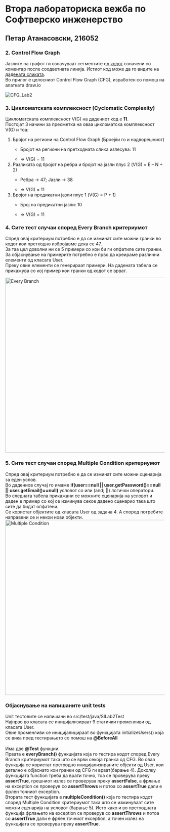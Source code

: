 # Втора лабораториска вежба по Софтверско инженерство
## Петар Атанасовски, 216052

### 2. Control Flow Graph
Јазлите на графот ги означуваат сегментите од [кодот](https://github.com/AtanasovskiPetar/SI_2023_lab2_216052/blob/master/src/test/java/SILab2Test.java) означени со коментар после соодветната линија. Истиот код може да го видите на [дадената сликата](https://github.com/AtanasovskiPetar/SI_2023_lab2_216052/assets/104850278/754e180f-cb1a-4f0e-8211-a81aeea1c0c0).
<br /> Во прилог е целосниот Control Flow Graph (CFG), изработен со помош на алатката draw.io

![CFG_Lab2](https://github.com/AtanasovskiPetar/SI_2023_lab2_216052/assets/104850278/68cb6aab-4623-40b6-9252-6b58a2e2d1b5)


### 3. Цикломатската комплексност (Cyclomatic Complexity)
Цикломатската комплексност V(G) на дадениот код е <strong>11</strong>.
<br />
Постојат 3 начини за пресметка на оваа цикломатска комплексност V(G) и тоа:
<ol>
  <li>Бројот на региони на Control Flow Graph (Броејќи го и надворешниот)</li>
  <ul><li>Бројот на региони на претходната слика излесува: 11</li></ul>
  <ul><li>=> V(G) = 11</li></ul>
  <li>Разликата од бројот на ребра и бројот на јазли плус 2 (V(G) = E – N + 2)</li>
  <ul><li>Ребра -> 47; Јазли -> 38</li></ul>
  <ul><li>=> V(G) = 11</li></ul>
  <li>Бројот на предикатни јазли плус 1 (V(G) = P + 1)</li>
  <ul><li>Број на предикатни јазли: 10</li></ul>
  <ul><li>=> V(G) = 11</li></ul>
</ol>

### 4. Сите тест случаи според Every Branch критериумот
Спред овај критериум потребно е да се изминат сите можни гранки во кодот кои претходно избројавме дека се 47.
<br />
За таа цел доволни ни се 5 примери со кои би ги опфатиле сите гранки.
</br >За објаснување на примерите потребно е прво да креираме различни елементи од класата User.
</br >Преку овие елементи се генерираат примери. На дадената табела се прикажува со кој пример кои гранки од кодот се врват.
</br >

<img width="553" alt="Every Branch" src="https://github.com/AtanasovskiPetar/SI_2023_lab2_216052/assets/104850278/285631d1-c013-47c7-ad94-c75492adeeae">

### 5. Сите тест случаи според Multiple Condition критериумот
Спред овај критериум потребно е да се изминат сите можни сценарија за еден услов.
</br >Во дадениов случај го имаме <strong>if(user==null || user.getPassword()==null || user.getEmail()==null)</strong> условот со или (and; ||) логички оператори.
</br >Во следната табела прикажани се можните сценарија на условот и даден е пример со кој се изминува секое дадено сценарио така што сите да бидат опфатени.
</br >Се користат објектите од класата User од задача 4. А според потребите направени се и некои нови објекти.
</br >
<img width="554" alt="Multiple Condition" src="https://github.com/AtanasovskiPetar/SI_2023_lab2_216052/assets/104850278/207d7a34-f798-4ded-aa9e-f8191eeca356">


### Објаснување на напишаните unit tests
Unit тестовите се напишани во src/test/java/SILab2Test
</br >Најпрво во класата се иницијализираат 9 статички променливи од класата User.
</br >Овие променливи се иницијалицираат во функцијата initializeUsers() која се вика пред тестирањето со помош на <strong>@BeforeAll</strong>
</br ></br >Има две <strong>@Test</strong> функции.
</br >Првата е <strong>everyBranch()</strong> функцијата која го тестира кодот според Every Branch критериумот така што се врви секоја гранка од CFG.
Во оваа функција се користат претходно иницијализираните објекти од User, кои детално е објаснато кои гранки од CFG ги врват(барање 4).
Доколку функцијата function треба да врати точно, тоа се проверува преку <strong>assertTrue</strong>, грешниот излез се проверува преку <strong>assertFalse</strong>, а фрлање на еxception се проверув со <strong>assertThrows</strong> и потоа со <strong>assertTrue</strong> дали е фрлен точниот еxception. 
</br >Втората тест функцијата е <strong>multipleCondition()</strong> која го тестира кодот според Multiple Condition критериумот така што се изминуваат сите можни сценарија на условот (барање 5). Исто како и во претходната функција фрлањето на еxception се проверув со <strong>assertThrows</strong> и потоа со <strong>assertTrue</strong> дали е фрлен точниот еxception, а точен излез на функцијата се проверува преку <strong>assertTrue</strong>.
